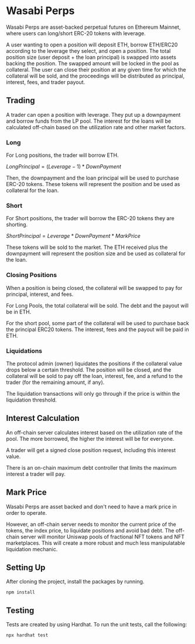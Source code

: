 # Wasabi Perps

Wasabi Perps are asset-backed perpetual futures on Ethereum Mainnet, where users can long/short ERC-20 tokens with leverage.

A user wanting to open a position will deposit ETH, borrow ETH/ERC20 according to the leverage they select, and open a position. The total position size (user deposit + the loan principal) is swapped into assets backing the position. The swapped amount will be locked in the pool as collateral. The user can close their position at any given time for which the collateral will be sold, and the proceedings will be distributed as principal, interest, fees, and trader payout.

## Trading

A trader can open a position with leverage. They put up a downpayment and borrow funds from the LP pool. The interest for the loans will be calculated off-chain based on the utilization rate and other market factors.

### Long
For Long positions, the trader will borrow ETH. 

$LongPrincipal = (Leverage - 1) * DownPayment$

Then, the downpayment and the loan principal will be used to purchase ERC-20 tokens. These tokens will represent the position and be used as collateral for the loan.

### Short
For Short positions, the trader will borrow the ERC-20 tokens they are shorting.  

$ShortPrincipal = Leverage * DownPayment * MarkPrice$

These tokens will be sold to the market. The ETH received plus the downpayment will represent the position size and be used as collateral for the loan.

### Closing Positions
When a position is being closed, the collateral will be swapped to pay for principal, interest, and fees.

For Long Pools, the total collateral will be sold. The debt and the payout will be in ETH.

For the short pool, some part of the collateral will be used to purchase back the principal ERC20 tokens. The interest, fees and the payout will be paid in ETH.

### Liquidations

The protocol admin (owner) liquidates the positions if the collateral value drops below a certain threshold. The position will be closed, and the collateral will be sold to pay off the loan, interest, fee, and a refund to the trader (for the remaining amount, if any).

The liquidation transactions will only go through if the price is within the liquidation threshold.

## Interest Calculation
An off-chain server calculates interest based on the utilization rate of the pool. The more borrowed, the higher the interest will be for everyone.

A trader will get a signed close position request, including this interest value.

There is an on-chain maximum debt controller that limits the maximum interest a trader will pay.

## Mark Price
Wasabi Perps are asset backed and don't need to have a mark price in order to operate. 

However, an off-chain server needs to monitor the current price of the tokens, the index price, to liquidate positions and avoid bad debt. The off-chain server will monitor Uniswap pools of fractional NFT tokens and NFT marketplaces. This will create a more robust and much less manipulatable liquidation mechanic.

## Setting Up
After cloning the project, install the packages by running.

```shell
npm install
```

## Testing
Tests are created by using Hardhat. To run the unit tests, call the following:

```shell
npx hardhat test
```
